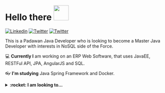 # Hello there <img src="https://lh3.googleusercontent.com/proxy/vV6q1CTlfSdvDlRjndnN_wFzYjWZX_f9-Ah2NpjiaE8k758vvMuTqmGSd6VH-VQ-ug0xdhmwM-y5AKP3B0u4L1ugDqxsAMt8zA2ld_JqUU5vwLQVqtEvMuyPnlAz_kXN3vcdIx5a6xUu" width="48">
[![Linkedin](https://img.shields.io/badge/Linkedin-123?style=flat&logo=Linkedin&color=blue)](https://www.linkedin.com/in/atorresleticia/)
[![Twitter](https://img.shields.io/badge/Twitter-123?style=flat&logo=Twitter&color=blue&logoColor=white)](https://twitter.com/atorresleticia_)
[![Twitter](https://img.shields.io/badge/Facebook-123?style=flat&logo=Facebook&color=blue&logoColor=white)](https://www.facebook.com/atorresleticia)
<!--
**atorresleticia/atorresleticia** is a ✨ _special_ ✨ repository because its `README.md` (this file) appears on your GitHub profile.

Here are some ideas to get you started:

- 🔭 I’m currently working on ...
- 🌱 I’m currently learning ...
- 👯 I’m looking to collaborate on ...
- 🤔 I’m looking for help with ...
- 💬 Ask me about ...
- 📫 How to reach me: ...
- 😄 Pronouns: ...
- ⚡ Fun fact: ...
-->

This is a Padawan Java Developer who is looking to become a Master Java Developer with interests in NoSQL side of the Force. 

:computer: **Currently I** am working on an ERP Web Software, that uses JavaEE, RESTFul API, JPA, AngularJS and SQL.

:eyeglasses: **I'm studying** Java Spring Framework and Docker.

<details>
  
  <summary><b>:rocket: I am looking to...</b></summary>
  
  ###
  01. Evolve my Java backend competence, by working with tools like Spring Framework and taking an Oracle certificate
  10. Work with NoSQL databases and DevOps mindset
  11. Work in a place that motivates **women in tech** :metal: 
     
</details>
